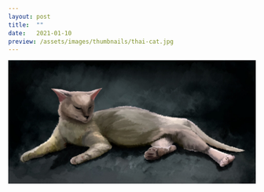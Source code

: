 ```yaml
---
layout: post
title:  ""
date:   2021-01-10
preview: /assets/images/thumbnails/thai-cat.jpg
---
```


![Picture 1](/assets/images/thai-cat.jpg)
